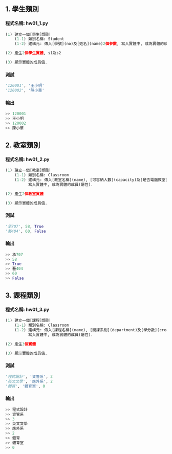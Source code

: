 ## 1. 學生類別

#### 程式名稱: hw01_1.py
``` python
(1) 建立一個[學生]類別
    (1-1) 類別名稱: Student
    (1-2) 建構元: 傳入[學號](no)及[姓名](name)2個參數, 寫入實體中, 成為實體的成員(屬性).

(2) 產生2個學生實體, s1及s2

(3) 顯示實體的成員值.
```

#### 測試
``` python
'120001', '王小明'
'120002', '陳小華'
```

#### 輸出
``` python
>> 120001
>> 王小明
>> 120002
>> 陳小華
```


## 2. 教室類別

#### 程式名稱: hw01_2.py
``` python
(1) 建立一個[教室]類別
    (1-1) 類別名稱: Classroom
    (1-2) 建構元: 傳入[教室名稱](name), [可容納人數](capacity)及[是否電腦教室](isComputer)等3個參數,
          寫入實體中, 成為實體的成員(屬性).

(2) 產生2個教室實體

(3) 顯示實體的成員值.
```

#### 測試
``` python
'承707', 58, True
'藝404', 60, False
```

#### 輸出
``` python
>> 承707
>> 58
>> True
>> 藝404
>> 60
>> False
```


## 3. 課程類別

#### 程式名稱: hw01_3.py
``` python
(1) 建立一個[課程]類別
    (1-1) 類別名稱: Classroom
    (1-2) 建構元: 傳入[課程名稱](name), [開課系別](department)及[學分數](credit)等3個參數,
          寫入實體中, 成為實體的成員(屬性).

(2) 產生3個實體

(3) 顯示實體的成員值.
```

#### 測試
``` python
'程式設計', '資管系', 3
'英文文學', '應外系', 2
'體育', '體育室', 0
```

#### 輸出
``` python
>> 程式設計
>> 資管系
>> 3
>> 英文文學
>> 應外系
>> 2
>> 體育
>> 體育室
>> 0
```
